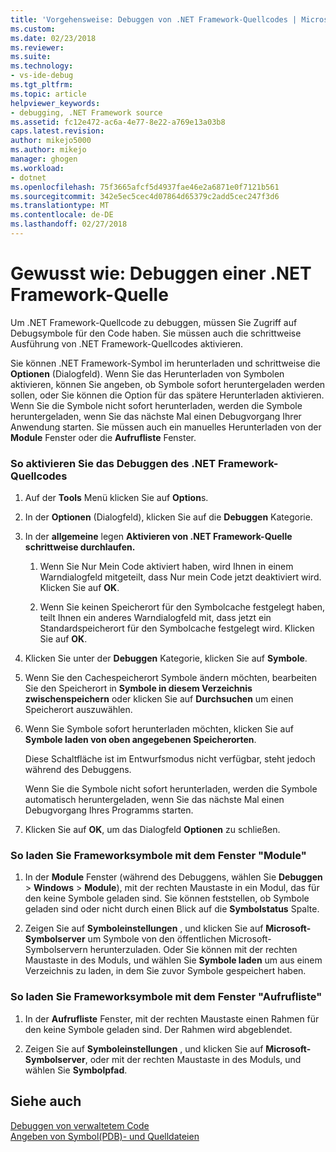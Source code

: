 ```yaml
---
title: 'Vorgehensweise: Debuggen von .NET Framework-Quellcodes | Microsoft Docs'
ms.custom: 
ms.date: 02/23/2018
ms.reviewer: 
ms.suite: 
ms.technology:
- vs-ide-debug
ms.tgt_pltfrm: 
ms.topic: article
helpviewer_keywords:
- debugging, .NET Framework source
ms.assetid: fc12e472-ac6a-4e77-8e22-a769e13a03b8
caps.latest.revision: 
author: mikejo5000
ms.author: mikejo
manager: ghogen
ms.workload:
- dotnet
ms.openlocfilehash: 75f3665afcf5d4937fae46e2a6871e0f7121b561
ms.sourcegitcommit: 342e5ec5cec4d07864d65379c2add5cec247f3d6
ms.translationtype: MT
ms.contentlocale: de-DE
ms.lasthandoff: 02/27/2018
---
```

# <a name="how-to-debug-net-framework-source"></a>Gewusst wie: Debuggen einer .NET Framework-Quelle
Um .NET Framework-Quellcode zu debuggen, müssen Sie Zugriff auf Debugsymbole für den Code haben. Sie müssen auch die schrittweise Ausführung von .NET Framework-Quellcodes aktivieren.  
  
 Sie können .NET Framework-Symbol im herunterladen und schrittweise die **Optionen** (Dialogfeld). Wenn Sie das Herunterladen von Symbolen aktivieren, können Sie angeben, ob Symbole sofort heruntergeladen werden sollen, oder Sie können die Option für das spätere Herunterladen aktivieren. Wenn Sie die Symbole nicht sofort herunterladen, werden die Symbole heruntergeladen, wenn Sie das nächste Mal einen Debugvorgang Ihrer Anwendung starten. Sie müssen auch ein manuelles Herunterladen von der **Module** Fenster oder die **Aufrufliste** Fenster.  
  
### <a name="to-enable-net-framework-source-debugging"></a>So aktivieren Sie das Debuggen des .NET Framework-Quellcodes  
  
1.  Auf der **Tools** Menü klicken Sie auf **Option**s.  
  
2.  In der **Optionen** (Dialogfeld), klicken Sie auf die **Debuggen** Kategorie.  
  
3.  In der **allgemeine** legen **Aktivieren von .NET Framework-Quelle schrittweise durchlaufen.**  
  
    1.  Wenn Sie Nur Mein Code aktiviert haben, wird Ihnen in einem Warndialogfeld mitgeteilt, dass Nur mein Code jetzt deaktiviert wird. Klicken Sie auf **OK**.  
  
    2.  Wenn Sie keinen Speicherort für den Symbolcache festgelegt haben, teilt Ihnen ein anderes Warndialogfeld mit, dass jetzt ein Standardspeicherort für den Symbolcache festgelegt wird. Klicken Sie auf **OK**.  
  
4.  Klicken Sie unter der **Debuggen** Kategorie, klicken Sie auf **Symbole**.  
  
5.  Wenn Sie den Cachespeicherort Symbole ändern möchten, bearbeiten Sie den Speicherort in **Symbole in diesem Verzeichnis zwischenspeichern** oder klicken Sie auf **Durchsuchen** um einen Speicherort auszuwählen.  
  
6.  Wenn Sie Symbole sofort herunterladen möchten, klicken Sie auf **Symbole laden von oben angegebenen Speicherorten**.  
  
     Diese Schaltfläche ist im Entwurfsmodus nicht verfügbar, steht jedoch während des Debuggens.  
  
     Wenn Sie die Symbole nicht sofort herunterladen, werden die Symbole automatisch heruntergeladen, wenn Sie das nächste Mal einen Debugvorgang Ihres Programms starten.  
  
7.  Klicken Sie auf **OK**, um das Dialogfeld **Optionen** zu schließen.  
  
### <a name="to-load-framework-symbols-using-the-modules-window"></a>So laden Sie Frameworksymbole mit dem Fenster "Module"  
  
1.  In der **Module** Fenster (während des Debuggens, wählen Sie **Debuggen** > **Windows** > **Module**), mit der rechten Maustaste in ein Modul, das für den keine Symbole geladen sind. Sie können feststellen, ob Symbole geladen sind oder nicht durch einen Blick auf die **Symbolstatus** Spalte.  
  
2.  Zeigen Sie auf **Symboleinstellungen** , und klicken Sie auf **Microsoft-Symbolserver** um Symbole von den öffentlichen Microsoft-Symbolservern herunterzuladen. Oder Sie können mit der rechten Maustaste in des Moduls, und wählen Sie **Symbole laden** um aus einem Verzeichnis zu laden, in dem Sie zuvor Symbole gespeichert haben.  
  
### <a name="to-load-framework-symbols-using-the-call-stack-window"></a>So laden Sie Frameworksymbole mit dem Fenster "Aufrufliste"  
  
1.  In der **Aufrufliste** Fenster, mit der rechten Maustaste einen Rahmen für den keine Symbole geladen sind. Der Rahmen wird abgeblendet.  
  
2.  Zeigen Sie auf **Symboleinstellungen** , und klicken Sie auf **Microsoft-Symbolserver**, oder mit der rechten Maustaste in des Moduls, und wählen Sie **Symbolpfad**.  
  
## <a name="see-also"></a>Siehe auch  
 [Debuggen von verwaltetem Code](../debugger/debugging-managed-code.md)   
 [Angeben von Symbol(PDB)- und Quelldateien](../debugger/specify-symbol-dot-pdb-and-source-files-in-the-visual-studio-debugger.md)